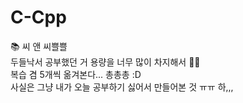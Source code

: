 # C-Cpp
📚 씨 앤 씨쁠쁠<br>
두들낙서 공부했던 거 용량을 너무 많이 차지해서 🤦‍♀️<br>
복습 겸 5개씩 옮겨본다... 총총총 :D<br>
사실은 그냥 내가 오늘 공부하기 싫어서 만들어본 것 ㅠㅠ 하,,,
